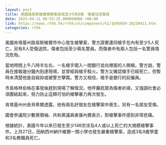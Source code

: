 ```yaml
---
layout: post
title: 美國路易斯維爾槍擊案造成至少5死8傷　傷者包括警員
date: 2023-04-11 00:53:25.000000000 +08:00
link: https://news.rthk.hk/rthk/ch/component/k2/1695659-20230411.htm
categories: rthk
---
```


美國肯塔基州路易斯維爾市中心發生槍擊案，警方證實連同槍手在內有至少5人死亡，另有8人受傷送院，傷者包括至少兩名警員。而傷者中有兩人包括一名警員情況危殆。

當地時間上午八時半左右，一名槍手闖入一間銀行並向裡面的人開槍。警方說，警員在接報幾分鐘內到達現場，並曾經與槍手駁火。警方又確認槍手已經死亡，但暫時未清楚他是自殺抑或被警方擊斃。警方又相信，槍手是銀行的前僱員。

市長格林伯格在事發後趕到現場了解情況，他呼籲民眾為傷者祈禱，又強調社會必須團結起來，努力防止這類可怕的槍擊暴力再次發生。

肯塔基州州長貝希爾透露，他有兩名好朋友在槍擊案中喪生，另有一名朋友受傷。

國會參議院少數黨領袖、共和黨議員麥康內爾表示，對槍擊事件感到非常悲痛。

根據統計，美國今年以來已發生至少146宗涉及4人或以上死亡的大規模槍擊事件。上月27日，田納西州納什維爾一間小學也發生嚴重槍擊案，造成3名9歲學童和3名教職員死亡。

